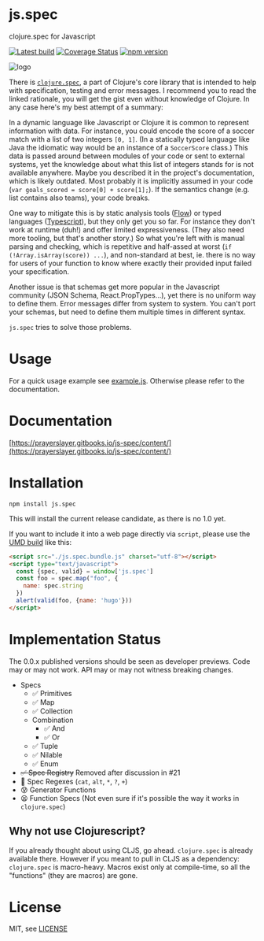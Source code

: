 # js.spec

clojure.spec for Javascript

[![Latest build](https://travis-ci.org/prayerslayer/js.spec.svg?branch=master)](https://travis-ci.org/prayerslayer/js.spec)
[![Coverage Status](https://coveralls.io/repos/github/prayerslayer/js.spec/badge.svg?branch=master)](https://coveralls.io/github/prayerslayer/js.spec?branch=master)
[![npm version](https://badge.fury.io/js/js.spec.svg)](https://badge.fury.io/js/js.spec)

![logo](logo.png)

There is [`clojure.spec`](http://clojure.org/about/spec), a part of Clojure's core library that is intended to help with specification, testing and error messages. I recommend you to read the linked rationale, you will get the gist even without knowledge of Clojure. In any case here's my best attempt of a summary:

In a dynamic language like Javascript or Clojure it is common to represent information with data. For instance, you could encode the score of a soccer match with a list of two integers `[0, 1]`. (In a statically typed language like Java the idiomatic way would be an instance of a `SoccerScore` class.) This data is passed around between modules of your code or sent to external systems, yet the knowledge about what this list of integers stands for is not available anywhere. Maybe you described it in the project's documentation, which is likely outdated. Most probably it is implicitly assumed in your code (`var goals_scored = score[0] + score[1];`). If the semantics change (e.g. list contains also teams), your code breaks.

One way to mitigate this is by static analysis tools ([Flow](https://github.com/facebook/flow)) or typed languages ([Typescript](https://www.typescriptlang.org/)), but they only get you so far. For instance they don't work at runtime (duh!) and offer limited expressiveness. (They also need more tooling, but that's another story.) So what you're left with is manual parsing and checking, which is repetitive and half-assed at worst (`if (!Array.isArray(score)) ...`), and non-standard at best, ie. there is no way for users of your function to know where exactly their provided input failed your specification.

Another issue is that schemas get more popular in the Javascript community (JSON Schema, React.PropTypes...), yet there is no uniform way to define them. Error messages differ from system to system. You can't port your schemas, but need to define them multiple times in different syntax.

`js.spec` tries to solve those problems.

# Usage

For a quick usage example see [example.js](example.js). Otherwise please refer to the documentation.

# Documentation

[https://prayerslayer.gitbooks.io/js-spec/content/](https://prayerslayer.gitbooks.io/js-spec/content/)

# Installation

    npm install js.spec

This will install the current release candidate, as there is no 1.0 yet.

If you want to include it into a web page directly via `script`, please use the [UMD build](dist/js.spec.bundle.js) like this:

~~~ html
<script src="./js.spec.bundle.js" charset="utf-8"></script>
<script type="text/javascript">
  const {spec, valid} = window['js.spec']
  const foo = spec.map("foo", {
    name: spec.string
  })
  alert(valid(foo, {name: 'hugo'}))
</script>
~~~

# Implementation Status

The 0.0.x published versions should be seen as developer previews. Code may or may not work. API may or may not witness breaking changes.

* Specs
  * ✅ Primitives
  * ✅ Map
  * ✅ Collection
  * Combination
    * ✅ And
    * ✅ Or
  * ✅ Tuple
  * ✅ Nilable
  * ✅ Enum
* <strike>✅ Spec Registry</strike> Removed after discussion in #21
* :construction: Spec Regexes (`cat`, `alt`, `*`, `?`, `+`)
* 😰 Generator Functions
* 😫 Function Specs (Not even sure if it's possible the way it works in `clojure.spec`)

## Why not use Clojurescript?

If you already thought about using CLJS, go ahead. `clojure.spec` is already available there. However if you meant to pull in CLJS as a dependency: `clojure.spec` is macro-heavy. Macros exist only at compile-time, so all the "functions" (they are macros) are gone.

# License

MIT, see [LICENSE](LICENSE.md)
